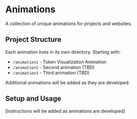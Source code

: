# Animations

A collection of unique animations  for projects and websites.

## Project Structure

Each animation lives in its own directory. Starting with:

- `/animation1` - Token Visualization Animation
- `/animation2` - Second animation (TBD)
- `/animation3` - Third animation (TBD)

Additional animations will be added as they are developed.

## Setup and Usage

[Instructions will be added as animations are developed]

